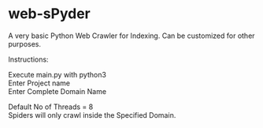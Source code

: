 # web-sPyder
A very basic Python Web Crawler for Indexing.
Can be customized for other purposes.

Instructions:

Execute main.py with python3  
Enter Project name  
Enter Complete Domain Name  

Default No of Threads = 8  
Spiders will only crawl inside the Specified Domain.  
